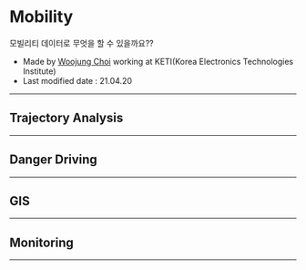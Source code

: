 # Mobility
모빌리티 데이터로 무엇을 할 수 있을까요??

- Made by [Woojung Choi](https://github.com/woojungchoi) working at KETI(Korea Electronics Technologies Institute)
- Last modified date : 21.04.20

---

## Trajectory Analysis


---

## Danger Driving


---


## GIS


---


## Monitoring


---
